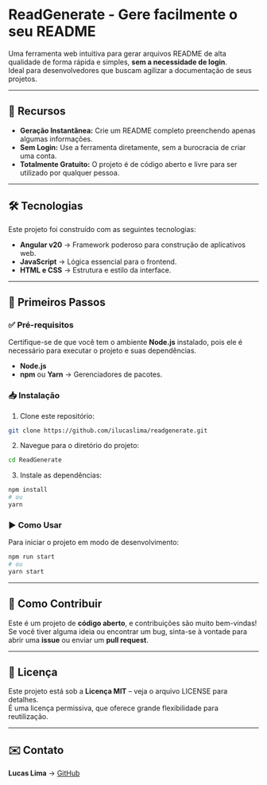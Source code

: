 # ReadGenerate - Gere facilmente o seu README

Uma ferramenta web intuitiva para gerar arquivos README de alta qualidade de forma rápida e simples, **sem a necessidade de login**.  
Ideal para desenvolvedores que buscam agilizar a documentação de seus projetos.

---

## 🌟 Recursos

- **Geração Instantânea:** Crie um README completo preenchendo apenas algumas informações.
- **Sem Login:** Use a ferramenta diretamente, sem a burocracia de criar uma conta.
- **Totalmente Gratuito:** O projeto é de código aberto e livre para ser utilizado por qualquer pessoa.

---

## 🛠 Tecnologias

Este projeto foi construído com as seguintes tecnologias:

- **Angular v20** → Framework poderoso para construção de aplicativos web.
- **JavaScript** → Lógica essencial para o frontend.
- **HTML e CSS** → Estrutura e estilo da interface.

---

## 🚀 Primeiros Passos

### ✅ Pré-requisitos

Certifique-se de que você tem o ambiente **Node.js** instalado, pois ele é necessário para executar o projeto e suas dependências.

- **Node.js**
- **npm** ou **Yarn** → Gerenciadores de pacotes.

### 📥 Instalação

1. Clone este repositório:

```bash
git clone https://github.com/ilucaslima/readgenerate.git
```

2. Navegue para o diretório do projeto:

```bash
cd ReadGenerate
```

3. Instale as dependências:

```bash
npm install
# ou
yarn
```

### ▶️ Como Usar

Para iniciar o projeto em modo de desenvolvimento:

```bash
npm run start
# ou
yarn start
```

---

## 🤝 Como Contribuir

Este é um projeto de **código aberto**, e contribuições são muito bem-vindas!  
Se você tiver alguma ideia ou encontrar um bug, sinta-se à vontade para abrir uma **issue** ou enviar um **pull request**.

---

## 📄 Licença

Este projeto está sob a **Licença MIT** – veja o arquivo LICENSE para detalhes.  
É uma licença permissiva, que oferece grande flexibilidade para reutilização.

---

## ✉️ Contato

**Lucas Lima** → [GitHub](http://github.com/ilucaslima)
